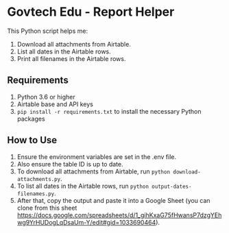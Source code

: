 # Govtech Edu - Report Helper

This Python script helps me:

1.	Download all attachments from Airtable.
2.	List all dates in the Airtable rows.
3.	Print all filenames in the Airtable rows.

## Requirements

1.	Python 3.6 or higher
2.	Airtable base and API keys
3.  `pip install -r requirements.txt` to install the necessary Python packages

## How to Use

1.	Ensure the environment variables are set in the .env file.
2.	Also ensure the table ID is up to date.
3.	To download all attachments from Airtable, run `python download-attachments.py`.
4.	To list all dates in the Airtable rows, run `python output-dates-filenames.py`.
5.	After that, copy the output and paste it into a Google Sheet (you can clone from this sheet https://docs.google.com/spreadsheets/d/1_gihKxaG75fHwansP7dzgYEhwg9YrHUDogLqDsaUm-Y/edit#gid=1033690464).